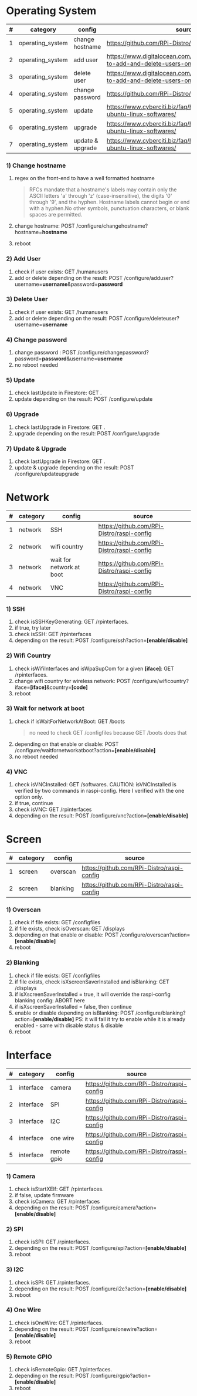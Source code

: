 # Operating System

|#|category|config|source|
|---|---|---|---|
|1|operating_system|change hostname|https://github.com/RPi-Distro/raspi-config|
|2|operating_system|add user|https://www.digitalocean.com/community/tutorials/how-to-add-and-delete-users-on-ubuntu-18-04|
|3|operating_system|delete user|https://www.digitalocean.com/community/tutorials/how-to-add-and-delete-users-on-ubuntu-18-04|
|4|operating_system|change password|https://github.com/RPi-Distro/raspi-config|
|5|operating_system|update|https://www.cyberciti.biz/faq/how-do-i-update-ubuntu-linux-softwares/|
|6|operating_system|upgrade|https://www.cyberciti.biz/faq/how-do-i-update-ubuntu-linux-softwares/|
|7|operating_system|update & upgrade|https://www.cyberciti.biz/faq/how-do-i-update-ubuntu-linux-softwares/|

### 1) Change hostname
1. regex on the front-end to have a well formatted hostname

    > RFCs mandate that a hostname's labels may contain only the ASCII letters 'a' through 'z' (case-insensitive), the digits '0' through '9', and the hyphen. Hostname labels cannot begin or end with a hyphen.No other symbols, punctuation characters, or blank spaces are permitted.

2. change hostname: POST /configure/changehostname?hostname=**hostname**
3. reboot

### 2) Add User
1. check if user exists: GET /humanusers
2. add or delete depending on the result: POST /configure/adduser?username=**username**&password=**password**

### 3) Delete User
1. check if user exists: GET /humanusers
2. add or delete depending on the result: POST /configure/deleteuser?username=**username**

### 4) Change password
1. change password : POST /configure/changepassword?password=**password**&username=**username**
2. no reboot needed

### 5) Update
1. check lastUpdate in Firestore: GET <TBD>.
2. update depending on the result: POST /configure/update

### 6) Upgrade
1. check lastUpgrade in Firestore: GET <TBD>.
2. upgrade depending on the result: POST /configure/upgrade

### 7) Update & Upgrade
1. check lastUpgrade in Firestore: GET <TBD>.
2. update & upgrade depending on the result: POST /configure/updateupgrade

# Network

|#|category|config|source|
|---|---|---|---|
|1|network|SSH|https://github.com/RPi-Distro/raspi-config|
|2|network|wifi country|https://github.com/RPi-Distro/raspi-config|
|3|network|wait for network at boot|https://github.com/RPi-Distro/raspi-config|
|4|network|VNC|https://github.com/RPi-Distro/raspi-config|

### 1) SSH
1. check isSSHKeyGenerating: GET /rpinterfaces. 
2. if true, try later
3. check isSSH: GET /rpinterfaces
4. depending on the result: POST /configure/ssh?action=**[enable/disable]**

### 2) Wifi Country
1. check isWifiInterfaces and isWpaSupCom for a given **[iface]**: GET /rpinterfaces.
2. change wifi country for wireless network: POST /configure/wificountry?iface=**[iface]**&country=**[code]**
3. reboot

### 3) Wait for network at boot
1. check if isWaitForNetworkAtBoot: GET /boots 
    > no need to check GET /configfiles because GET /boots does that
2. depending on that enable or disable: POST /configure/waitfornetworkatboot?action=**[enable/disable]**
3. no reboot needed

### 4) VNC
1. check isVNCInstalled: GET /softwares. 
CAUTION: isVNCInstalled is verified by two commands in raspi-config.
Here I verified with the one option only.
2. if true, continue
3. check isVNC: GET /rpinterfaces
4. depending on the result: POST /configure/vnc?action=**[enable/disable]**

# Screen

|#|category|config|source|
|---|---|---|---|
|1|screen|overscan|https://github.com/RPi-Distro/raspi-config|
|2|screen|blanking|https://github.com/RPi-Distro/raspi-config|

### 1) Overscan
1. check if file exists: GET /configfiles
2. if file exists, check isOverscan: GET /displays
3. depending on that enable or disable: POST /configure/overscan?action=**[enable/disable]**
4. reboot

### 2) Blanking
1. check if file exists: GET /configfiles
2. if file exists, check isXscreenSaverInstalled and isBlanking: GET /displays
3. if isXscreenSaverInstalled = true, it will override the raspi-config blanking config: ABORT here
4. if isXscreenSaverInstalled = false, then continue
5. enable or disable depending on isBlanking: POST /configure/blanking?action=**[enable/disable]**
PS: it will fail it try to enable while it is already enabled - same with disable status & disable
6. reboot

# Interface

|#|category|config|source|
|---|---|---|---|
|1|interface|camera|https://github.com/RPi-Distro/raspi-config|
|2|interface|SPI|https://github.com/RPi-Distro/raspi-config|
|3|interface|I2C|https://github.com/RPi-Distro/raspi-config|
|4|interface|one wire|https://github.com/RPi-Distro/raspi-config|
|5|interface|remote gpio|https://github.com/RPi-Distro/raspi-config|

### 1) Camera
1. check isStartXElf: GET /rpinterfaces. 
2. if false, update firmware
3. check isCamera: GET /rpinterfaces
4. depending on the result: POST /configure/camera?action=**[enable/disable]**

### 2) SPI
1. check isSPI: GET /rpinterfaces. 
2. depending on the result: POST /configure/spi?action=**[enable/disable]**
3. reboot

### 3) I2C
1. check isSPI: GET /rpinterfaces. 
2. depending on the result: POST /configure/i2c?action=**[enable/disable]**
3. reboot

### 4) One Wire
1. check isOneWire: GET /rpinterfaces. 
2. depending on the result: POST /configure/onewire?action=**[enable/disable]**
3. reboot

### 5) Remote GPIO
1. check isRemoteGpio: GET /rpinterfaces. 
2. depending on the result: POST /configure/rgpio?action=**[enable/disable]**
3. reboot
